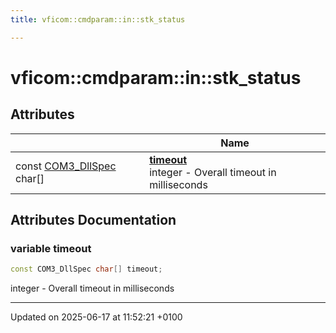 ```yaml
---
title: vficom::cmdparam::in::stk_status

---
```


# vficom::cmdparam::in::stk_status



## Attributes

|                | Name           |
| -------------- | -------------- |
| const [COM3_DllSpec](libcom3_8h.md#define-com3-dllspec) char[] | **[timeout](namespacevficom_1_1cmdparam_1_1in_1_1stk__status.md#variable-timeout)** <br>integer - Overall timeout in milliseconds  |



## Attributes Documentation

### variable timeout

```cpp
const COM3_DllSpec char[] timeout;
```

integer - Overall timeout in milliseconds 




-------------------------------

Updated on 2025-06-17 at 11:52:21 +0100